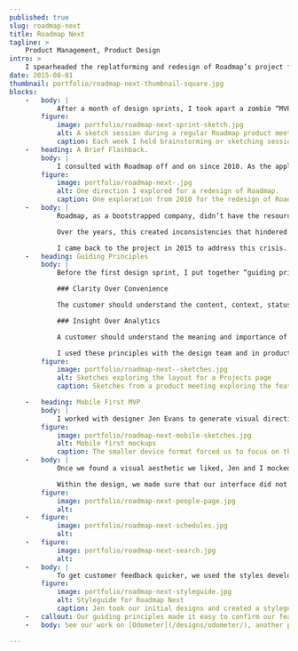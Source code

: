 ```yaml
---
published: true
slug: roadmap-next
title: Roadmap Next
tagline: >
    Product Management, Product Design
intro: >
    I spearheaded the replatforming and redesign of Roadmap’s project forecasting and resource management tool.
date: 2015-08-01
thumbnail: portfolio/roadmap-next-thumbnail-square.jpg
blocks:
    -   body: |
            After a month of design sprints, I took apart a zombie “MVP” app, reorganizing and redesigning the application around two guiding principles.
        figure:
            image: portfolio/roadmap-next-sprint-sketch.jpg
            alt: A sketch session during a regular Roadmap product meeting
            caption: Each week I held brainstorming or sketching sessions during my product meeting.
    -   heading: A Brief Flashback.
        body: |
            I consulted with Roadmap off and on since 2010. As the application grew more and more complex, I knew it needed a comprehensive redesign of the application.
        figure:
            image: portfolio/roadmap-next-.jpg
            alt: One direction I explored for a redesign of Roadmap.
            caption: One exploration from 2010 for the redesign of Roadmap.
    -   body: |
            Roadmap, as a bootstrapped company, didn’t have the resources to take on a full redesign. They continued to add features to the original MVP, pushing it beyond a typical app lifecycle.

            Over the years, this created inconsistencies that hindered the usability of the app. Combined with application instabilities, customers lost confidence that they could complete their tasks in Roadmap.

            I came back to the project in 2015 to address this crisis.
    -   heading: Guiding Principles
        body: |
            Before the first design sprint, I put together “guiding principles” for the design and development of the application. These principles followed a _positive_ over _positive_ format, representing the attributes the application would put first. During the first meeting, we settled on two guiding principles for the application.

            ### Clarity Over Convenience

            The customer should understand the content, context, status and actions available to them.

            ### Insight Over Analytics

            A customer should understand the meaning and importance of the datapoints Roadmap provides to them.

            I used these principles with the design team and in product meetings as a filter for our critiques.
        figure:
            image: portfolio/roadmap-next--sketches.jpg
            alt: Sketches exploring the layout for a Projects page
            caption: Sketches from a product meeting exploring the features of a Project page.

    -   heading: Mobile First MVP
        body: |
            I worked with designer Jen Evans to generate visual directions for the application, designing the mobile experience first. I felt the context of mobile first would act as a filter for the features and functionality we placed on the page.
        figure:
            image: portfolio/roadmap-next-mobile-sketches.jpg
            alt: Mobile first mockups
            caption: The smaller device format forced us to focus on the functionality that we included on screen.
    -   body: |
            Once we found a visual aesthetic we liked, Jen and I mocked-up user flows to test our design decisions.

            Within the design, we made sure that our interface did not “hide” functionality, and limited the number of actions a customer would take on a particular page.
        figure:
            image: portfolio/roadmap-next-people-page.jpg
            alt:
    -   figure:
            image: portfolio/roadmap-next-schedules.jpg
            alt:
    -   figure:
            image: portfolio/roadmap-next-search.jpg
            alt:
    -   body: |
            To get customer feedback quicker, we used the styles developed for Roadmap Next and applied them to [Odometer](/designs/odometer/). That allowed us to get feedback on this new direction for Roadmap.
        figure:
            image: portfolio/roadmap-next-styleguide.jpg
            alt: Styleguide for Roadmap Next
            caption: Jen took our initial designs and created a styleguide we could apply to all Roadmap properties.
    -   callout: Our guiding principles made it easy to confirm our feature and design decisions. Working in a mobile context first focused our efforts on the most important features first.
    -   body: See our work on [Odometer](/designs/odometer/), another project for Roadmap.

---
```


<!--
   I explored solutions
I was so excited by the problem that I…
-->


<!-- - Resource forecasting and planning tool
- capital constrained company
- re-design entire application in a month

- MVP lived for too long
- Inconsistent design implementation
- Customers couldn’t find features

- Incorporating customer feedback using tools like intercom and invision
- Categorized features by stakeholder
- Structured application based on goals or "jobs" a customer needs to do
- Mobile first explorations
- Flexible design system -->
